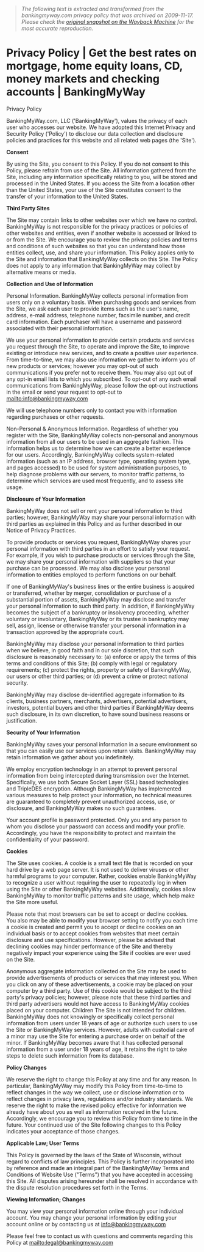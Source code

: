 > *The following text is extracted and transformed from the bankingmyway.com privacy policy that was archived on 2009-11-17. Please check the [original snapshot on the Wayback Machine](https://web.archive.org/web/20091117132010id_/http%3A//www.bankingmyway.com/privacy-policy) for the most accurate reproduction.*

# Privacy Policy | Get the best rates on mortgage, home equity loans, CD, money markets and checking accounts | BankingMyWay

Privacy Policy 

BankingMyWay.com, LLC ('BankingMyWay'), values the privacy of each user who accesses our website. We have adopted this Internet Privacy and Security Policy ('Policy') to disclose our data collection and disclosure policies and practices for this website and all related web pages (the 'Site').

**Consent**

By using the Site, you consent to this Policy. If you do not consent to this Policy, please refrain from use of the Site. All information gathered from the Site, including any information specifically relating to you, will be stored and processed in the United States. If you access the Site from a location other than the United States, your use of the Site constitutes consent to the transfer of your information to the United States.

**Third Party Sites**

The Site may contain links to other websites over which we have no control. BankingMyWay is not responsible for the privacy practices or policies of other websites and entities, even if another website is accessed or linked to or from the Site. We encourage you to review the privacy policies and terms and conditions of such websites so that you can understand how those entities collect, use, and share your information. This Policy applies only to the Site and information that BankingMyWay collects on this Site. The Policy does not apply to any information that BankingMyWay may collect by alternative means or media.

**Collection and Use of Information**

Personal Information. BankingMyWay collects personal information from users only on a voluntary basis. When purchasing goods and services from the Site, we ask each user to provide items such as the user's name, address, e-mail address, telephone number, facsimile number, and credit card information. Each purchaser will have a username and password associated with their personal information.

We use your personal information to provide certain products and services you request through the Site, to operate and improve the Site, to improve existing or introduce new services, and to create a positive user experience. From time-to-time, we may also use information we gather to inform you of new products or services; however you may opt-out of such communications if you prefer not to receive them. You may also opt out of any opt-in email lists to which you subscribed. To opt-out of any such email communications from BankingMyWay, please follow the opt-out instructions in the email or send your request to opt-out to [mailto:info@bankingmyway.com](mailto:info@bankingmyway.com)

We will use telephone numbers only to contact you with information regarding purchases or other requests.

Non-Personal & Anonymous Information. Regardless of whether you register with the Site, BankingMyWay collects non-personal and anonymous information from all our users to be used in an aggregate fashion. This information helps us to determine how we can create a better experience for our users. Accordingly, BankingMyWay collects system-related information (such as an IP address, browser type, operating system type, and pages accessed) to be used for system administration purposes, to help diagnose problems with our servers, to monitor traffic patterns, to determine which services are used most frequently, and to assess site usage.

**Disclosure of Your Information**

BankingMyWay does not sell or rent your personal information to third parties; however, BankingMyWay may share your personal information with third parties as explained in this Policy and as further described in our Notice of Privacy Practices.

To provide products or services you request, BankingMyWay shares your personal information with third parties in an effort to satisfy your request. For example, if you wish to purchase products or services through the Site, we may share your personal information with suppliers so that your purchase can be processed. We may also disclose your personal information to entities employed to perform functions on our behalf.

If one of BankingMyWay's business lines or the entire business is acquired or transferred, whether by merger, consolidation or purchase of a substantial portion of assets, BankingMyWay may disclose and transfer your personal information to such third party. In addition, if BankingMyWay becomes the subject of a bankruptcy or insolvency proceeding, whether voluntary or involuntary, BankingMyWay or its trustee in bankruptcy may sell, assign, license or otherwise transfer your personal information in a transaction approved by the appropriate court.

BankingMyWay may disclose your personal information to third parties when we believe, in good faith and in our sole discretion, that such disclosure is reasonably necessary to: (a) enforce or apply the terms of this terms and conditions of this Site; (b) comply with legal or regulatory requirements; (c) protect the rights, property or safety of BankingMyWay, our users or other third parties; or (d) prevent a crime or protect national security.

BankingMyWay may disclose de-identified aggregate information to its clients, business partners, merchants, advertisers, potential advertisers, investors, potential buyers and other third parties if BankingMyWay deems such disclosure, in its own discretion, to have sound business reasons or justification.

**Security of Your Information**

BankingMyWay saves your personal information in a secure environment so that you can easily use our services upon return visits. BankingMyWay may retain information we gather about you indefinitely.

We employ encryption technology in an attempt to prevent personal information from being intercepted during transmission over the Internet. Specifically, we use both Secure Socket Layer (SSL) based technologies and TripleDES encryption. Although BankingMyWay has implemented various measures to help protect your information, no technical measures are guaranteed to completely prevent unauthorized access, use, or disclosure, and BankingMyWay makes no such guarantees.

Your account profile is password protected. Only you and any person to whom you disclose your password can access and modify your profile. Accordingly, you have the responsibility to protect and maintain the confidentiality of your password.

**Cookies**

The Site uses cookies. A cookie is a small text file that is recorded on your hard drive by a web page server. It is not used to deliver viruses or other harmful programs to your computer. Rather, cookies enable BankingMyWay to recognize a user without requiring the user to repeatedly log in when using the Site or other BankingMyWay websites. Additionally, cookies allow BankingMyWay to monitor traffic patterns and site usage, which help make the Site more useful.

Please note that most browsers can be set to accept or decline cookies. You also may be able to modify your browser setting to notify you each time a cookie is created and permit you to accept or decline cookies on an individual basis or to accept cookies from websites that meet certain disclosure and use specifications. However, please be advised that declining cookies may hinder performance of the Site and thereby negatively impact your experience using the Site if cookies are ever used on the Site.

Anonymous aggregate information collected on the Site may be used to provide advertisements of products or services that may interest you. When you click on any of these advertisements, a cookie may be placed on your computer by a third party. Use of this cookie would be subject to the third party's privacy policies; however, please note that these third parties and third party advertisers would not have access to BankingMyWay cookies placed on your computer. Children The Site is not intended for children. BankingMyWay does not knowingly or specifically collect personal information from users under 18 years of age or authorize such users to use the Site or BankingMyWay services. However, adults with custodial care of a minor may use the Site for entering a purchase order on behalf of the minor. If BankingMyWay becomes aware that it has collected personal information from a user under 18 years of age, it retains the right to take steps to delete such information from its database.

**Policy Changes**

We reserve the right to change this Policy at any time and for any reason. In particular, BankingMyWay may modify this Policy from time-to-time to reflect changes in the way we collect, use or disclose information or to reflect changes in privacy laws, regulations and/or industry standards. We reserve the right to make the revised policy effective for information we already have about you as well as information received in the future. Accordingly, we encourage you to review this Policy from time to time in the future. Your continued use of the Site following changes to this Policy indicates your acceptance of those changes.

**Applicable Law; User Terms**

This Policy is governed by the laws of the State of Wisconsin, without regard to conflicts of law principles. This Policy is further incorporated into by reference and made an integral part of the BankingMyWay Terms and Conditions of Website Use (&quot;Terms&quot;) that you have accepted in accessing this Site. All disputes arising hereunder shall be resolved in accordance with the dispute resolution procedures set forth in the Terms.

**Viewing Information; Changes**

You may view your personal information online through your individual account. You may change your personal information by editing your account online or by contacting us at [info@bankingmyway.com](mailto:info@bankingmyway.com)

Please feel free to contact us with questions and comments regarding this Policy at [mailto:legal@bankingmyway.com](mailto:legal@bankingmyway.com)
